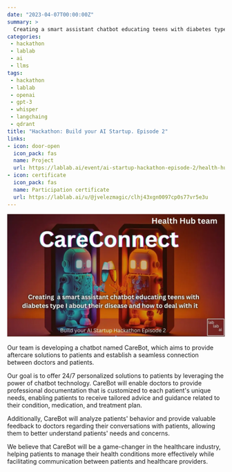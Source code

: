 ```yaml
---
date: "2023-04-07T00:00:00Z"
summary: > 
  Creating a smart assistant chatbot educating teens with diabetes type I about their disease and how to deal with it.
categories:
 - hackathon
 - lablab
 - ai
 - llms
tags:
 - hackathon
 - lablab
 - openai
 - gpt-3
 - whisper
 - langchaing
 - qdrant
title: "Hackathon: Build your AI Startup. Episode 2"
links:
- icon: door-open
  icon_pack: fas
  name: Project
  url: https://lablab.ai/event/ai-startup-hackathon-episode-2/health-hub/careconnect
- icon: certificate
  icon_pack: fas
  name: Participation certificate
  url: https://lablab.ai/u/@jvelezmagic/clhj43xgn0097cp0s77vr5e3u
---
```


![Image description of the hackathon project](featured_hex.webp)

Our team is developing a chatbot named CareBot, which aims to provide aftercare solutions to patients and establish a seamless connection between doctors and patients.

Our goal is to offer 24/7 personalized solutions to patients by leveraging the power of chatbot technology. CareBot will enable doctors to provide professional documentation that is customized to each patient's unique needs, enabling patients to receive tailored advice and guidance related to their condition, medication, and treatment plan.
 
Additionally, CareBot will analyze patients' behavior and provide valuable feedback to doctors regarding their conversations with patients, allowing them to better understand patients' needs and concerns.

We believe that CareBot will be a game-changer in the healthcare industry, helping patients to manage their health conditions more effectively while facilitating communication between patients and healthcare providers.
